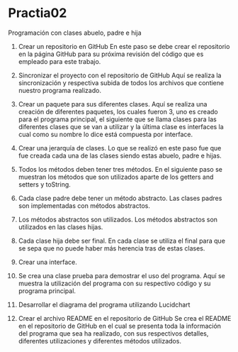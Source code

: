 # Practia02
Programación con clases abuelo, padre e hija


1.	Crear un repositorio en GitHub
En este paso se debe crear el repositorio en la página GitHub para su próxima revisión del código que es empleado para este trabajo.
 
 
2.	Sincronizar el proyecto con el repositorio de GitHub
Aquí se realiza la sincronización y respectiva subida de todos los archivos que contiene nuestro programa realizado.
 
 
3.	Crear un paquete para sus diferentes clases.
Aquí se realiza una creación de diferentes paquetes, los cuales fueron 3, uno es creado para el programa principal, el 
siguiente que se llama clases para las diferentes clases que se van a utilizar y la última clase es interfaces la cual 
como su nombre lo dice está compuesta por interface. 
 

4.	Crear una jerarquía de clases.
Lo que se realizó en este paso fue que fue creada cada una de las clases siendo estas abuelo, padre e hijas.
   

5.	Todos los métodos deben tener tres métodos.
En el siguiente paso se muestran los métodos que son utilizados aparte de los getters and setters y toString.
      
      
6.	Cada clase padre debe tener un método abstracto.
Las clases padres son implementadas con métodos abstractos.
 
  
7.	Los métodos abstractos son utilizados.
Los métodos abstractos son utilizados en las clases hijas.
 

8.	Cada clase hija debe ser final.
En cada clase se utiliza el final para que se sepa que no puede haber más herencia tras de estas clases.
    

9.	Crear una interface.
 

10.	Se crea una clase prueba para demostrar el uso del programa.
Aquí se muestra la utilización del programa con su respectivo código y su programa principal.
  

11.	Desarrollar el diagrama del programa utilizando Lucidchart

 
12.	Crear el archivo README en el repositorio de GitHub
Se crea el README en el repositorio de GitHub en el cual se presenta toda la información del programa que sea ha realizado, 
con sus respectivos detalles, diferentes utilizaciones y diferentes métodos utilizados. 
